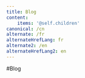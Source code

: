 ```yaml
---
title: Blog
content:
    items: '@self.children'
canonical: /cn
alternate: /fr
alternateHrefLang: fr
alternate2: /en
alternateHrefLang2: en
---
```


#Blog
